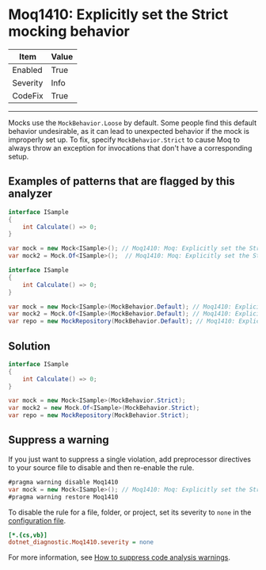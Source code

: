 # Moq1410: Explicitly set the Strict mocking behavior

| Item     | Value   |
| -------- | ------- |
| Enabled  | True    |
| Severity | Info    |
| CodeFix  | True    |
---

Mocks use the `MockBehavior.Loose` by default. Some people find this default behavior undesirable, as it can lead to
unexpected behavior if the mock is improperly set up. To fix, specify `MockBehavior.Strict` to cause Moq to always throw
an exception for invocations that don't have a corresponding setup.

## Examples of patterns that are flagged by this analyzer

```csharp
interface ISample
{
    int Calculate() => 0;
}

var mock = new Mock<ISample>(); // Moq1410: Moq: Explicitly set the Strict mocking behavior
var mock2 = Mock.Of<ISample>();  // Moq1410: Moq: Explicitly set the Strict mocking behavior
```

```csharp
interface ISample
{
    int Calculate() => 0;
}

var mock = new Mock<ISample>(MockBehavior.Default); // Moq1410: Explicitly set the Strict mocking behavior
var mock2 = Mock.Of<ISample>(MockBehavior.Default); // Moq1410: Explicitly set the Strict mocking behavior
var repo = new MockRepository(MockBehavior.Default); // Moq1410: Explicitly set the Strict mocking behavior
```

## Solution

```csharp
interface ISample
{
    int Calculate() => 0;
}

var mock = new Mock<ISample>(MockBehavior.Strict);
var mock2 = new Mock.Of<ISample>(MockBehavior.Strict);
var repo = new MockRepository(MockBehavior.Strict);
```

## Suppress a warning

If you just want to suppress a single violation, add preprocessor directives to
your source file to disable and then re-enable the rule.

```csharp
#pragma warning disable Moq1410
var mock = new Mock<ISample>(); // Moq1410: Moq: Explicitly set the Strict mocking behavior
#pragma warning restore Moq1410
```

To disable the rule for a file, folder, or project, set its severity to `none`
in the
[configuration file](https://learn.microsoft.com/en-us/dotnet/fundamentals/code-analysis/configuration-files).

```ini
[*.{cs,vb}]
dotnet_diagnostic.Moq1410.severity = none
```

For more information, see
[How to suppress code analysis warnings](https://learn.microsoft.com/en-us/dotnet/fundamentals/code-analysis/suppress-warnings).
